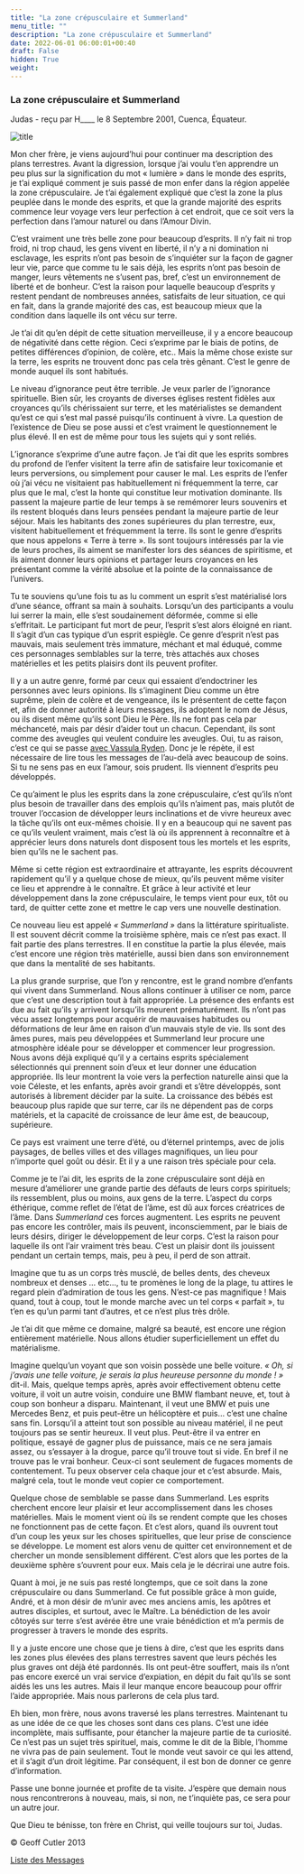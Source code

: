 ```yaml
---
title: "La zone crépusculaire et Summerland"
menu_title: ""
description: "La zone crépusculaire et Summerland"
date: 2022-06-01 06:00:01+00:40
draft: False
hidden: True
weight:
---
```

### La zone crépusculaire et Summerland

Judas - reçu par H____ le 8 Septembre 2001, Cuenca, Équateur.

![title](/7-fr-life-after-death/fr-summerland.jpg)

Mon cher frère, je viens aujourd’hui pour continuer ma description des plans terrestres. Avant la digression, lorsque j’ai voulu t’en apprendre un peu plus sur la signification du mot « lumière » dans le monde des esprits, je t’ai expliqué comment je suis passé de mon enfer dans la région appelée la zone crépusculaire. Je t’ai également expliqué que c’est la zone la plus peuplée dans le monde des esprits, et que la grande majorité des esprits commence leur voyage vers leur perfection à cet endroit, que ce soit vers la perfection dans l’amour naturel ou dans l’Amour Divin.

C’est vraiment une très belle zone pour beaucoup d’esprits. Il n’y fait ni trop froid, ni trop chaud, les gens vivent en liberté, il n’y a ni domination ni esclavage, les esprits n’ont pas besoin de s’inquiéter sur la façon de gagner leur vie, parce que comme tu le sais déjà, les esprits n’ont pas besoin de manger, leurs vêtements ne s’usent pas, bref, c’est un environnement de liberté et de bonheur. C’est la raison pour laquelle beaucoup d’esprits y restent pendant de nombreuses années, satisfaits de leur situation, ce qui en fait, dans la grande majorité des cas, est beaucoup mieux que la condition dans laquelle ils ont vécu sur terre.

Je t’ai dit qu’en dépit de cette situation merveilleuse, il y a encore beaucoup de négativité dans cette région. Ceci s’exprime par le biais de potins, de petites différences d’opinion, de colère, etc.. Mais la même chose existe sur la terre, les esprits ne trouvent donc pas cela très gênant. C’est le genre de monde auquel ils sont habitués.

Le niveau d’ignorance peut être terrible. Je veux parler de l’ignorance spirituelle. Bien sûr, les croyants de diverses églises restent fidèles aux croyances qu’ils chérissaient sur terre, et les matérialistes se demandent qu’est ce qui s’est mal passé puisqu’ils continuent à vivre. La question de l’existence de Dieu se pose aussi et c’est vraiment le questionnement le plus élevé. Il en est de même pour tous les sujets qui y sont reliés.

L’ignorance s’exprime d’une autre façon. Je t’ai dit que les esprits sombres du profond de l’enfer visitent la terre afin de satisfaire leur toxicomanie et leurs perversions, ou simplement pour causer le mal. Les esprits de l’enfer où j’ai vécu ne visitaient pas habituellement ni fréquemment la terre, car plus que le mal, c’est la honte qui constitue leur motivation dominante. Ils passent la majeure partie de leur temps à se remémorer leurs souvenirs et ils restent bloqués dans leurs pensées pendant la majeure partie de leur séjour. Mais les habitants des zones supérieures du plan terrestre, eux, visitent habituellement et fréquemment la terre. Ils sont le genre d’esprits que nous appelons « Terre à terre ». Ils sont toujours intéressés par la vie de leurs proches, ils aiment se manifester lors des séances de spiritisme, et ils aiment donner leurs opinions et partager leurs croyances en les présentant comme la vérité absolue et la pointe de la connaissance de l’univers.

Tu te souviens qu’une fois tu as lu comment un esprit s’est matérialisé lors d’une séance, offrant sa main à souhaits. Lorsqu’un des participants a voulu lui serrer la main, elle s’est soudainement déformée, comme si elle s’effritait. Le participant fut mort de peur, l’esprit s’est alors éloigné en riant. Il s’agit d’un cas typique d’un esprit espiègle. Ce genre d’esprit n’est pas mauvais, mais seulement très immature, méchant et mal éduqué, comme ces personnages semblables sur la terre, très attachés aux choses matérielles et les petits plaisirs dont ils peuvent profiter.

Il y a un autre genre, formé par ceux qui essaient d’endoctriner les personnes avec leurs opinions. Ils s’imaginent Dieu comme un être suprême, plein de colère et de vengeance, ils le présentent de cette façon et, afin de donner autorité à leurs messages, ils adoptent le nom de Jésus, ou ils disent même qu’ils sont Dieu le Père. Ils ne font pas cela par méchanceté, mais par désir d’aider tout un chacun. Cependant, ils sont comme des aveugles qui veulent conduire les aveugles. Oui, tu as raison, c’est ce qui se passe [avec Vassula Ryden](/fr-contemporary-messages/fr-contemporary-messages-by-date-order/fr-contemporary-messages-1995-1999/fr-1998-11-25-1-ar-mary/). Donc je le répète, il est nécessaire de lire tous les messages de l’au-delà avec beaucoup de soins. Si tu ne sens pas en eux l’amour, sois prudent. Ils viennent d’esprits peu développés.

Ce qu’aiment le plus les esprits dans la zone crépusculaire, c’est qu’ils n’ont plus besoin de travailler dans des emplois qu’ils n’aiment pas, mais plutôt de trouver l’occasion de développer leurs inclinations et de vivre heureux avec la tâche qu’ils ont eux-mêmes choisie. Il y en a beaucoup qui ne savent pas ce qu’ils veulent vraiment, mais c’est là où ils apprennent à reconnaître et à apprécier leurs dons naturels dont disposent tous les mortels et les esprits, bien qu’ils ne le sachent pas.

Même si cette région est extraordinaire et attrayante, les esprits découvrent rapidement qu’il y a quelque chose de mieux, qu’ils peuvent même visiter ce lieu et apprendre à le connaître. Et grâce à leur activité et leur développement dans la zone crépusculaire, le temps vient pour eux, tôt ou tard, de quitter cette zone et mettre le cap vers une nouvelle destination.

Ce nouveau lieu est appelé *« Summerland »* dans la littérature spiritualiste. Il est souvent décrit comme la troisième sphère, mais ce n’est pas exact. Il fait partie des plans terrestres. Il en constitue la partie la plus élevée, mais c’est encore une région très matérielle, aussi bien dans son environnement que dans la mentalité de ses habitants.

La plus grande surprise, que l’on y rencontre, est le grand nombre d’enfants qui vivent dans Summerland. Nous allons continuer à utiliser ce nom, parce que c’est une description tout à fait appropriée. La présence des enfants est due au fait qu’ils y arrivent lorsqu’ils meurent prématurément. Ils n’ont pas vécu assez longtemps pour acquérir de mauvaises habitudes ou déformations de leur âme en raison d’un mauvais style de vie. Ils sont des âmes pures, mais peu développées et Summerland leur procure une atmosphère idéale pour se développer et commencer leur progression. Nous avons déjà expliqué qu’il y a certains esprits spécialement sélectionnés qui prennent soin d’eux et leur  donner une éducation appropriée. Ils leur montrent la voie vers la perfection naturelle ainsi que la voie Céleste, et les enfants, après avoir grandi et s’être développés, sont autorisés à librement décider par la suite. La croissance des bébés est beaucoup plus rapide que sur terre, car ils ne dépendent pas de corps matériels, et la capacité de croissance de leur âme est, de beaucoup, supérieure.

Ce pays est vraiment une terre d’été, ou d’éternel printemps, avec de jolis paysages, de belles villes et des villages magnifiques, un lieu pour n’importe quel goût ou désir. Et il y a une raison très spéciale pour cela.

Comme je te l’ai dit, les esprits de la zone crépusculaire sont déjà en mesure d’améliorer une grande partie des défauts de leurs corps spirituels; ils ressemblent, plus ou moins, aux gens de la terre. L’aspect du corps éthérique, comme reflet de l’état de l’âme, est dû aux forces créatrices de l’âme. Dans *Summerland* ces forces augmentent. Les esprits ne peuvent pas encore les contrôler, mais ils peuvent, inconsciemment, par le biais de leurs désirs, diriger le développement de leur corps. C’est la raison pour laquelle ils ont l’air vraiment très beau. C’est un plaisir dont ils jouissent pendant un certain temps, mais, peu à peu, il perd de son attrait.

Imagine que tu as un corps très musclé, de belles dents, des cheveux nombreux et denses … etc…, tu te promènes le long de la plage, tu attires le regard plein d’admiration de tous les gens. N’est-ce pas magnifique ! Mais quand, tout à coup, tout le monde marche avec un tel corps « parfait », tu t’en es qu’un parmi tant d’autres, et ce n’est plus très drôle.

Je t’ai dit que même ce domaine, malgré sa beauté, est encore une région entièrement matérielle. Nous allons étudier superficiellement un effet du matérialisme.

Imagine quelqu’un voyant que son voisin possède une belle voiture. *« Oh, si j’avais une telle voiture, je serais la plus heureuse personne du monde ! »* dit-il. Mais, quelque temps après, après avoir effectivement obtenu cette voiture, il voit un autre voisin, conduire une BMW flambant neuve, et, tout à coup son bonheur a disparu. Maintenant, il veut une BMW et puis une Mercedes Benz, et puis peut-être un hélicoptère et puis… c’est une chaîne sans fin. Lorsqu’il a atteint tout son possible au niveau matériel, il ne peut toujours pas se sentir heureux. Il veut plus. Peut-être il va entrer en politique, essayé de gagner plus de puissance, mais ce ne sera jamais assez, ou s’essayer à la drogue, parce qu’il trouve tout si vide. En bref il ne trouve pas le vrai bonheur. Ceux-ci sont seulement de fugaces moments de contentement. Tu peux observer cela chaque jour et c’est absurde. Mais, malgré cela, tout le monde veut copier ce comportement.

Quelque chose de semblable se passe dans Summerland. Les esprits cherchent encore leur plaisir et leur accomplissement dans les choses matérielles. Mais le moment vient où ils se rendent compte que les choses ne fonctionnent pas de cette façon. Et c’est alors, quand ils ouvrent tout d’un coup les yeux sur les choses spirituelles, que leur prise de conscience se développe. Le moment est alors venu de quitter cet environnement et de chercher un monde sensiblement différent. C’est alors que les portes de la deuxième sphère s’ouvrent pour eux. Mais cela je le décrirai une autre fois.

Quant à moi, je ne suis pas resté longtemps, que ce soit dans la zone crépusculaire ou dans Summerland. Ce fut possible grâce à mon guide, André, et à mon désir de m’unir avec mes anciens amis, les apôtres et autres disciples, et surtout, avec le Maître. La bénédiction de les avoir côtoyés sur terre s’est avérée être une vraie bénédiction et m’a permis de progresser à travers le monde des esprits.

Il y a juste encore une chose que je tiens à dire, c’est que les esprits dans les zones plus élevées des plans terrestres savent que leurs péchés les plus graves ont déjà été pardonnés. Ils ont peut-être souffert, mais ils n’ont pas encore exercé un vrai service d’expiation, en dépit du fait qu’ils se sont aidés les uns les autres. Mais il leur manque encore beaucoup pour offrir l’aide appropriée. Mais nous parlerons de cela plus tard.

Eh bien, mon frère, nous avons traversé les plans terrestres. Maintenant tu as une idée de ce que les choses sont dans ces plans. C’est une idée incomplète, mais suffisante, pour étancher la majeure partie de ta curiosité. Ce n’est pas un sujet très spirituel, mais, comme le dit de la Bible, l’homme ne vivra pas de pain seulement. Tout le monde veut savoir ce qui les attend, et il s’agit d’un droit légitime. Par conséquent, il est bon de donner ce genre d’information.

Passe une bonne journée et profite de ta visite. J’espère que demain nous nous rencontrerons à nouveau, mais, si non, ne t’inquiète pas, ce sera pour un autre jour.

Que Dieu te bénisse, ton frère en Christ, qui veille toujours sur toi, Judas.

© Geoff Cutler 2013

[Liste des Messages](/fr-contemporary-messages/fr-contemporary-messages-by-date-order/fr-contemporary-messages-2001)

